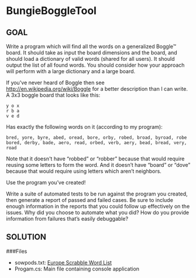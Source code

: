 ﻿BungieBoggleTool
================
GOAL
----------------
Write a program which will find all the words on a generalized Boggle™ board.  It should take as input
the board dimensions and the board, and should load a dictionary of valid words (shared for all users).
It should output the list of all found words. You should consider how your approach will perform with a
large dictionary and a large board.

If you've never heard of Boggle then see http://en.wikipedia.org/wiki/Boggle for a better description
than I can write.  A 3x3 boggle board that looks like this:

    y o x
    r b a
    v e d

Has exactly the following words on it (according to my program):

	bred, yore, byre, abed, oread, bore, orby, robed, broad, byroad, robe
	bored, derby, bade, aero, read, orbed, verb, aery, bead, bread, very, road

Note that it doesn't have “robbed” or “robber” because that would require reusing some letters to form
the word.  And it doesn’t have “board” or “dove” because that would require using letters which aren’t
neighbors.

Use the program you’ve created! 

Write a suite of automated tests to be run against the program you created, then generate a report of
passed and failed cases. Be sure to include enough information in the reports that you could follow up
effectively on the issues.  Why did you choose to automate what you did?  How do you provide information
from failures that’s easily debuggable?

SOLUTION
----------------
###Files
- sowpods.txt: [Europe Scrabble Word List](http://www.freescrabbledictionary.com/sowpods.txt)
- Progam.cs: Main file containing console application